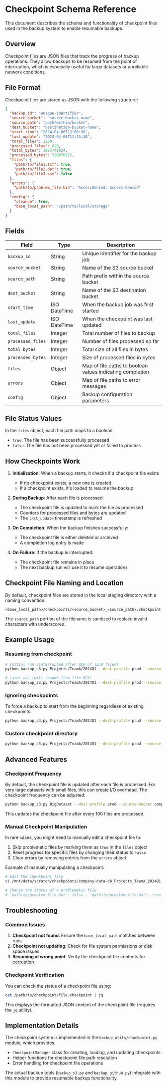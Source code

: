 # Checkpoint Schema Reference

This document describes the schema and functionality of checkpoint files used in the backup system to enable resumable backups.

## Overview

Checkpoint files are JSON files that track the progress of backup operations. They allow backups to be resumed from the point of interruption, which is especially useful for large datasets or unreliable network conditions.

## File Format

Checkpoint files are stored as JSON with the following structure:

```json
{
  "backup_id": "unique-identifier",
  "source_bucket": "source-bucket-name",
  "source_path": "path/within/bucket",
  "dest_bucket": "destination-bucket-name",
  "start_time": "2024-04-06T12:00:00",
  "last_update": "2024-04-06T13:15:30",
  "total_files": 1250,
  "processed_files": 820,
  "total_bytes": 1073741824,
  "processed_bytes": 536870912,
  "files": {
    "path/to/file1.txt": true,
    "path/to/file2.dat": true,
    "path/to/file3.csv": false
  },
  "errors": {
    "path/to/problem_file.bin": "AccessDenied: Access Denied"
  },
  "config": {
    "cleanup": true,
    "base_local_path": "/path/to/local/storage"
  }
}
```

## Fields

| Field | Type | Description |
|-------|------|-------------|
| `backup_id` | String | Unique identifier for the backup job |
| `source_bucket` | String | Name of the S3 source bucket |
| `source_path` | String | Path prefix within the source bucket |
| `dest_bucket` | String | Name of the S3 destination bucket |
| `start_time` | ISO DateTime | When the backup job was first started |
| `last_update` | ISO DateTime | When the checkpoint was last updated |
| `total_files` | Integer | Total number of files to backup |
| `processed_files` | Integer | Number of files processed so far |
| `total_bytes` | Integer | Total size of all files in bytes |
| `processed_bytes` | Integer | Size of processed files in bytes |
| `files` | Object | Map of file paths to boolean values indicating completion |
| `errors` | Object | Map of file paths to error messages |
| `config` | Object | Backup configuration parameters |

## File Status Values

In the `files` object, each file path maps to a boolean:

- `true`: The file has been successfully processed
- `false`: The file has not been processed yet or failed to process

## How Checkpoints Work

1. **Initialization**: When a backup starts, it checks if a checkpoint file exists
   - If no checkpoint exists, a new one is created
   - If a checkpoint exists, it's loaded to resume the backup

2. **During Backup**: After each file is processed:
   - The checkpoint file is updated to mark the file as processed
   - Counters for processed files and bytes are updated
   - The `last_update` timestamp is refreshed

3. **On Completion**: When the backup finishes successfully:
   - The checkpoint file is either deleted or archived
   - A completion log entry is made

4. **On Failure**: If the backup is interrupted:
   - The checkpoint file remains in place
   - The next backup run will use it to resume operations

## Checkpoint File Naming and Location

By default, checkpoint files are stored in the local staging directory with a naming convention:

```
<base_local_path>/checkpoints/<source_bucket>_<source_path>.checkpoint
```

The `source_path` portion of the filename is sanitized to replace invalid characters with underscores.

## Example Usage

### Resuming from checkpoint

```bash
# Initial run (interrupted after 820 of 1250 files)
python backup_s3.py Projects/TeamA/2024Q1 --dest-profile prod --source-bucket company-data-db --dest-bucket company-archive --cleanup --base-local-path /mnt/data/scratch

# Later run (will resume from file 821)
python backup_s3.py Projects/TeamA/2024Q1 --dest-profile prod --source-bucket company-data-db --dest-bucket company-archive --cleanup --base-local-path /mnt/data/scratch
```

### Ignoring checkpoints

To force a backup to start from the beginning regardless of existing checkpoints:

```bash
python backup_s3.py Projects/TeamA/2024Q1 --dest-profile prod --source-bucket company-data-db --dest-bucket company-archive --cleanup --base-local-path /mnt/data/scratch --ignore-checkpoints
```

### Custom checkpoint directory

```bash
python backup_s3.py Projects/TeamA/2024Q1 --dest-profile prod --source-bucket company-data-db --dest-bucket company-archive --cleanup --base-local-path /mnt/data/scratch --checkpoint-dir /persistent/storage/checkpoints
```

## Advanced Features

### Checkpoint Frequency

By default, the checkpoint file is updated after each file is processed. For very large datasets with small files, this can create I/O overhead. The checkpoint frequency can be adjusted:

```bash
python backup_s3.py BigDataset --dest-profile prod --source-bucket company-data-db --dest-bucket company-archive --cleanup --base-local-path /mnt/data/scratch --checkpoint-interval 100
```

This updates the checkpoint file after every 100 files are processed.

### Manual Checkpoint Manipulation

In rare cases, you might need to manually edit a checkpoint file to:

1. Skip problematic files by marking them as `true` in the `files` object
2. Reset progress for specific files by changing their status to `false`
3. Clear errors by removing entries from the `errors` object

Example of manually manipulating a checkpoint:

```bash
# Edit the checkpoint file
vi /mnt/data/scratch/checkpoints/company-data-db_Projects_TeamA_2024Q1.checkpoint

# Change the status of a problematic file
# "path/to/problem_file.dat": false → "path/to/problem_file.dat": true
```

## Troubleshooting

### Common Issues

1. **Checkpoint not found**: Ensure the `base_local_path` matches between runs
2. **Checkpoint not updating**: Check for file system permissions or disk space issues
3. **Resuming at wrong point**: Verify the checkpoint file contents for corruption

### Checkpoint Verification

You can check the status of a checkpoint file using:

```bash
cat /path/to/checkpoint/file.checkpoint | jq
```

This displays the formatted JSON content of the checkpoint file (requires the `jq` utility).

## Implementation Details

The checkpoint system is implemented in the `backup_utils/checkpoint.py` module, which provides:

- `CheckpointManager` class for creating, loading, and updating checkpoints
- Helper functions for checkpoint file path resolution
- Error handling for checkpoint file operations

The actual backup tools (`backup_s3.py` and `backup_github.py`) integrate with this module to provide resumable backup functionality.